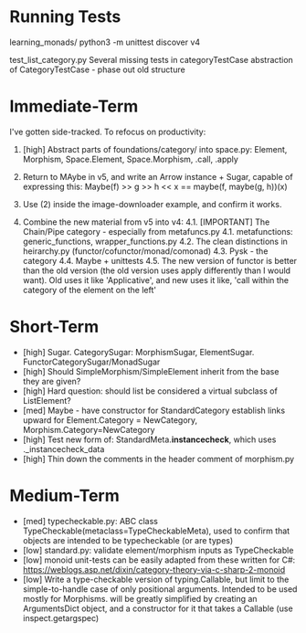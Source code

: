 Running Tests
================
learning_monads/ python3 -m unittest discover v4

test_list_category.py
    Several missing tests in categoryTestCase
    abstraction of CategoryTestCase - phase out old structure


Immediate-Term
==================
I've gotten side-tracked. To refocus on productivity:

1. [high] Abstract parts of foundations/category/ into space.py: Element, Morphism, Space.Element, Space.Morphism, .call, .apply

2. Return to MAybe in v5, and write an Arrow instance + Sugar, capable of expressing this:
    Maybe(f) >> g >> h << x == maybe(f, maybe(g, h))(x)

3. Use (2) inside the image-downloader example, and confirm it works.

4. Combine the new material from v5 into v4:
4.1. [IMPORTANT] The Chain/Pipe category - especially from metafuncs.py
4.1. metafunctions: generic_functions, wrapper_functions.py
4.2. The clean distinctions in heirarchy.py (functor/cofunctor/monad/comonad)
4.3. Pysk - the category
4.4. Maybe + unittests
4.5. The new version of functor is better than the old version (the old version uses apply differently than I would want). Old uses it like 'Applicative', and new uses it like, 'call within the category of the element on the left'


Short-Term
===============
* [high] Sugar. CategorySugar: MorphismSugar, ElementSugar. FunctorCategorySugar/MonadSugar
* [high] Should SimpleMorphism/SimpleElement inherit from the base they are given?
* [high] Hard question: should list be considered a virtual subclass of ListElement?
* [med] Maybe - have constructor for StandardCategory establish links upward for Element.Category = NewCategory, Morphism.Category=NewCategory
* [high] Test new form of: StandardMeta.__instancecheck__, which uses ._instancecheck_data
* [high] Thin down the comments in the header comment of morphism.py


Medium-Term
================
* [med] typecheckable.py: ABC class TypeCheckable(metaclass=TypeCheckableMeta), used to confirm that objects are intended to be typecheckable (or are types)
* [low] standard.py: validate element/morphism inputs as TypeCheckable
* [low] monoid unit-tests can be easily adapted from these written for C#: https://weblogs.asp.net/dixin/category-theory-via-c-sharp-2-monoid
* [low] Write a type-checkable version of typing.Callable, but limit to the simple-to-handle case of only positional arguments. Intended to be used mostly for Morphisms. will be greatly simplified by creating an ArgumentsDict object, and a constructor for it that takes a Callable (use inspect.getargspec) 
